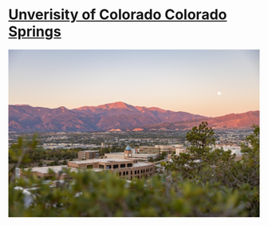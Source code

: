 # [Unverisity of Colorado Colorado Springs](https://oit.uccs.edu/)

![image](https://raw.githubusercontent.com/University-of-Colorado-Colorado-Springs/.github/main/profile/uccs-image.jpg)
